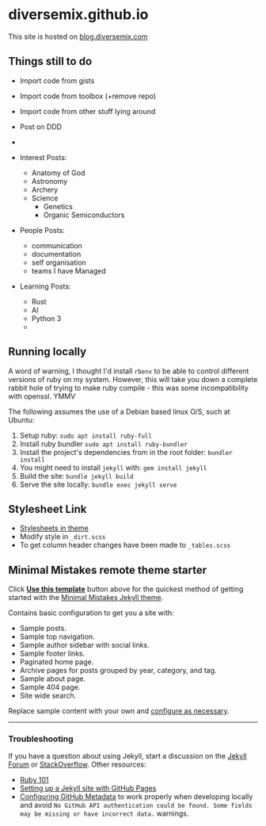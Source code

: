# diversemix.github.io

This site is hosted on [blog.diversemix.com](http://blog.diversemix.com)

## Things still to do

- Import code from gists
- Import code from toolbox (+remove repo)
- Import code from other stuff lying around
- Post on DDD 
- 
- Interest Posts:
  - Anatomy of God
  - Astronomy
  - Archery
  - Science 
    - Genetics
    - Organic Semiconductors
 
- People Posts:
  - communication
  - documentation
  - self organisation
  - teams I have Managed
  
- Learning Posts:
  - Rust
  - AI
  - Python 3
  - 
## Running locally

A word of warning, I thought I'd install `rbenv` to be able to control different versions of ruby on my system. However, this will take you down a complete rabbit hole of trying to make ruby compile - this was some incompatibility with openssl. YMMV 

The following assumes the use of a Debian based linux O/S, such at Ubuntu:

1. Setup ruby: `sudo apt install ruby-full` 
2. Install ruby bundler `sudo apt install ruby-bundler`
3. Install the project's dependencies from in the root folder: `bundler install`
4. You might need to install `jekyll` with: `gem install jekyll`
5. Build the site: `bundle jekyll build`
6. Serve the site locally: `bundle exec jekyll serve`

## Stylesheet Link

- [Stylesheets in theme](https://mmistakes.github.io/minimal-mistakes/docs/stylesheets/)
- Modify style in `_dirt.scss`
- To get column header changes have been made to  `_tables.scss`
  
## Minimal Mistakes remote theme starter

Click [**Use this template**](https://github.com/mmistakes/mm-github-pages-starter/generate) button above for the quickest method of getting started with the [Minimal Mistakes Jekyll theme](https://github.com/mmistakes/minimal-mistakes).

Contains basic configuration to get you a site with:

- Sample posts.
- Sample top navigation.
- Sample author sidebar with social links.
- Sample footer links.
- Paginated home page.
- Archive pages for posts grouped by year, category, and tag.
- Sample about page.
- Sample 404 page.
- Site wide search.

Replace sample content with your own and [configure as necessary](https://mmistakes.github.io/minimal-mistakes/docs/configuration/).

---

### Troubleshooting

If you have a question about using Jekyll, start a discussion on the [Jekyll Forum](https://talk.jekyllrb.com/) or [StackOverflow](https://stackoverflow.com/questions/tagged/jekyll). Other resources:

- [Ruby 101](https://jekyllrb.com/docs/ruby-101/)
- [Setting up a Jekyll site with GitHub Pages](https://jekyllrb.com/docs/github-pages/)
- [Configuring GitHub Metadata](https://github.com/jekyll/github-metadata/blob/master/docs/configuration.md#configuration) to work properly when developing locally and avoid `No GitHub API authentication could be found. Some fields may be missing or have incorrect data.` warnings.
